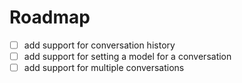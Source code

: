 # Roadmap
- [ ] add support for conversation history
- [ ] add support for setting a model for a conversation
- [ ] add support for multiple conversations